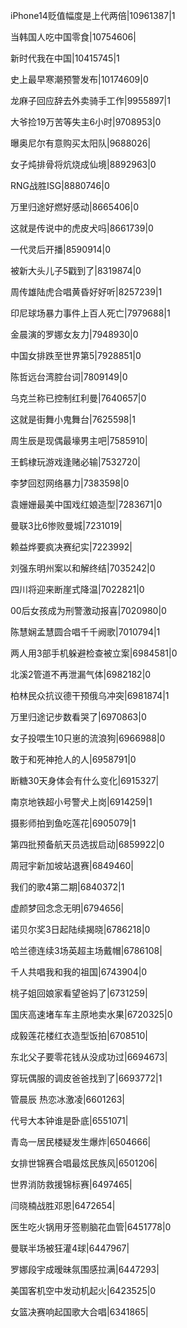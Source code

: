 iPhone14贬值幅度是上代两倍|10961387|1

当韩国人吃中国零食|10754606|

新时代我在中国|10415745|1

史上最早寒潮预警发布|10174609|0

龙麻子回应辞去外卖骑手工作|9955897|1

大爷捡19万苦等失主6小时|9708953|0

曝奥尼尔有意购买太阳队|9688026|

女子炖排骨将炕烧成仙境|8892963|0

RNG战胜ISG|8880746|0

万里归途好燃好感动|8665406|0

这就是传说中的虎皮犬吗|8661739|0

一代灵后开播|8590914|0

被新大头儿子5戳到了|8319874|0

周传雄陆虎合唱黄昏好好听|8257239|1

印尼球场暴力事件上百人死亡|7979688|1

金晨演的罗娜女友力|7948930|0

中国女排跌至世界第5|7928851|0

陈哲远台湾腔台词|7809149|0

乌克兰称已控制红利曼|7640657|0

这就是街舞小鬼舞台|7625598|1

周生辰是现偶最壕男主吧|7585910|

王鹤棣玩游戏逢赌必输|7532720|

李梦回怼网络暴力|7383598|0

袁姗姗最美中国戏红娘造型|7283671|0

曼联3比6惨败曼城|7231019|

赖益烨要疯决赛纪实|7223992|

刘强东明州案以和解终结|7035242|0

四川将迎来断崖式降温|7022821|0

00后女孩成为刑警激动报喜|7020980|0

陈慧娴孟慧圆合唱千千阙歌|7010794|1

两人用3部手机躲避检查被立案|6984581|0

北溪2管道不再泄漏气体|6982182|0

柏林民众抗议德干预俄乌冲突|6981874|1

万里归途记步数看哭了|6970863|0

女子投喂生10只崽的流浪狗|6966988|0

敢于和死神抢人的人|6958791|0

断糖30天身体会有什么变化|6915327|

南京地铁超小号警犬上岗|6914259|1

摄影师拍到鱼吃莲花|6905079|1

第四批预备航天员选拔启动|6859922|0

周冠宇新加坡站退赛|6849460|

我们的歌4第二期|6840372|1

虚颜梦回念念无明|6794656|

诺贝尔奖3日起陆续揭晓|6786218|0

哈兰德连续3场英超主场戴帽|6786108|

千人共唱我和我的祖国|6743904|0

桃子姐回娘家看望爸妈了|6731259|

国庆高速堵车车主原地卖水果|6720325|0

成毅莲花楼红衣造型饭拍|6708510|

东北父子要零花钱从没成功过|6694673|

穿玩偶服的调皮爸爸找到了|6693772|1

管晨辰 热恋冰激凌|6601263|

代号大本钟谁是卧底|6551071|

青岛一居民楼疑发生爆炸|6504666|

女排世锦赛合唱最炫民族风|6501206|

世界消防救援锦标赛|6497465|

闫晓楠战胜邓恩|6472654|

医生吃火锅用牙签剔脑花血管|6451778|0

曼联半场被狂灌4球|6447967|

罗娜段宇成暧昧氛围感拉满|6447293|

美国客机空中发动机起火|6423525|0

女篮决赛响起国歌大合唱|6341865|

